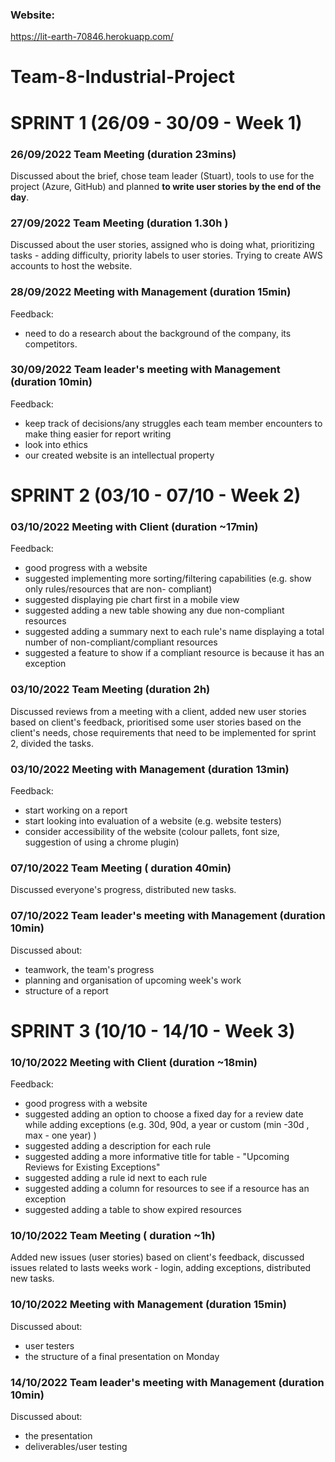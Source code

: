 
### Website: 
https://lit-earth-70846.herokuapp.com/ 

# Team-8-Industrial-Project

# SPRINT 1 (26/09 - 30/09 - Week 1)
### 26/09/2022 Team Meeting (duration 23mins) 
 Discussed about the brief, chose team leader (Stuart), tools to use for the project (Azure, GitHub) and planned **to write user stories by the end of the day**.

### 27/09/2022 Team Meeting (duration 1.30h )
 Discussed about the user stories, assigned who is doing what, prioritizing tasks - adding difficulty, priority labels to user stories. Trying to create AWS accounts to host the website.

### 28/09/2022 Meeting with Management (duration 15min)
 Feedback: 
  - need to do a research about the background of the company, its competitors.
 
### 30/09/2022 Team leader's meeting with Management (duration 10min)
Feedback:
 - keep track of decisions/any struggles each team member encounters to make thing easier for report writing
 - look into ethics 
 - our created website is an intellectual property

# SPRINT 2 (03/10 - 07/10 - Week 2)

### 03/10/2022 Meeting with Client (duration ~17min)
Feedback:
 - good progress with a website
 - suggested implementing more sorting/filtering capabilities (e.g. show only rules/resources that are non- compliant)
 - suggested displaying pie chart first in a mobile view
 - suggested adding a new table showing any due non-compliant resources
 - suggested adding a summary next to each rule's name displaying a total number of non-compliant/compliant resources
 - suggested a feature to show if a compliant resource is because it has an exception
 
### 03/10/2022 Team Meeting (duration 2h)
Discussed reviews from a meeting with a client, added new user stories based on client's feedback, prioritised some user stories based on the client's needs, chose requirements that need to be implemented for sprint 2, divided the tasks. 

### 03/10/2022 Meeting with Management (duration 13min)
Feedback: 
 - start working on a report
 - start looking into evaluation of a website (e.g. website testers)
 - consider accessibility of the website (colour pallets, font size, suggestion of using a chrome plugin)
 
### 07/10/2022 Team Meeting ( duration 40min)
Discussed everyone's progress, distributed new tasks. 

### 07/10/2022 Team leader's meeting with Management (duration 10min)
Discussed about:
 - teamwork, the team's progress
 - planning and organisation of upcoming week's work
 - structure of a report


# SPRINT 3 (10/10 - 14/10 - Week 3)

### 10/10/2022 Meeting with Client (duration ~18min)
Feedback:
 - good progress with a website
 - suggested adding an option to choose a fixed day for a review date while adding exceptions (e.g. 30d, 90d, a year or custom (min -30d , max - one year) )
 - suggested adding a description for each rule
 - suggested adding a more informative title for table - "Upcoming Reviews for Existing Exceptions"
 - suggested adding a rule id next to each rule
 - suggested adding a column for resources to see if a resource has an exception
 - suggested adding a table to show expired resources

### 10/10/2022 Team Meeting ( duration ~1h)
Added new issues (user stories) based on client's feedback, discussed issues related to lasts weeks work - login, adding exceptions, distributed new tasks. 

### 10/10/2022 Meeting with Management (duration 15min)
Discussed about:
 - user testers
 - the structure of a final presentation on Monday

### 14/10/2022 Team leader's meeting with Management (duration 10min)
Discussed about:
 - the presentation 
 - deliverables/user testing


